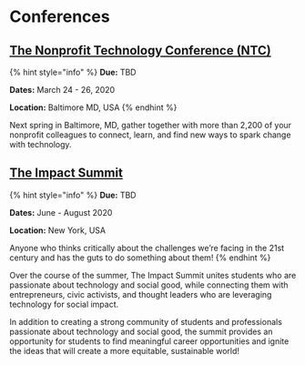 # Conferences

## [The Nonprofit Technology Conference \(NTC\)](https://www.nten.org/ntc/)

{% hint style="info" %}
**Due:** TBD

**Dates:** March 24 - 26, 2020

**Location:** Baltimore MD, USA
{% endhint %}

Next spring in Baltimore, MD, gather together with more than 2,200 of your nonprofit colleagues to connect, learn, and find new ways to spark change with technology.

## [The Impact Summit](https://www.impactlabs.io/summit/)

{% hint style="info" %}
**Due:** TBD

**Dates:** June - August 2020

**Location:** New York, USA

Anyone who thinks critically about the challenges we’re facing in the 21st century and has the guts to do something about them!
{% endhint %}

Over the course of the summer, The Impact Summit unites students who are passionate about technology and social good, while connecting them with entrepreneurs, civic activists, and thought leaders who are leveraging technology for social impact.

​In addition to creating a strong community of students and professionals passionate about technology and social good, the summit provides an opportunity for students to find meaningful career opportunities and ignite the ideas that will create a more equitable, sustainable world!

